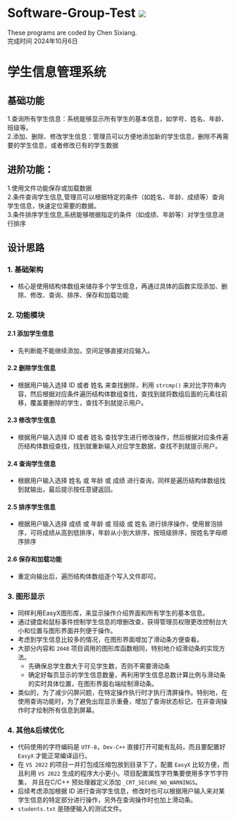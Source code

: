# Software-Group-Test ![](https://komarev.com/ghpvc/?username=Chen-dll)
These programs are coded by Chen Sixiang.  
完成时间 2024年10月6日  
# 学生信息管理系统
## 基础功能
1.查询所有学生信息：系统能够显示所有学生的基本信息，如学号、姓名、年龄、班级等。  
2.添加、删除、修改学生信息：管理员可以方便地添加新的学生信息，删除不再需要的学生信息，或者修改已有的学生数据  
## 进阶功能：
1.使用文件功能保存或加载数据  
2.条件查询学生信息,管理员可以根据特定的条件（如姓名、年龄、成绩等）查询学生信息，快速定位需要的数据。  
3.条件排序学生信息,系统能够根据指定的条件（如成绩、年龄等）对学生信息进行排序  

## 设计思路
### 1. **基础架构**
- 核心是使用结构体数组来储存多个学生信息，再通过具体的函数实现添加、删除、修改、查询、排序、保存和加载功能
### 2. **功能模块**
#### 2.1 **添加学生信息**
- 先判断能不能继续添加，空间足够直接对应输入。
#### 2.2 **删除学生信息**
- 根据用户输入选择 ID 或者 姓名 来查找删除，利用 `strcmp()` 来对比字符串内容，然后根据对应条件遍历结构体数组查找，查找到就将数组后面的元素往前移，覆盖要删除的学生，查找不到就提示用户。
#### 2.3 **修改学生信息**
- 根据用户输入选择 ID 或者 姓名 查找学生进行修改操作，然后根据对应条件遍历结构体数组查找，找到就重新输入对应学生数据，查找不到就提示用户。
#### 2.4 **查询学生信息**
- 根据用户输入选择 姓名 或 年龄 或 成绩 进行查询，同样是遍历结构体数组找到就输出，最后提示按任意键返回。
#### 2.5 **排序学生信息**
- 根据用户输入选择 成绩 或 年龄 或 班级 或 姓名 进行排序操作，使用冒泡排序，可将成绩从高到低排序，年龄从小到大排序，按班级排序，按姓名字母顺序排序
#### 2.6 **保存和加载功能**
- 重定向输出后，遍历结构体数组逐个写入文件即可。
### 3. **图形显示**
- 同样利用EasyX图形库，来显示操作介绍界面和所有学生的基本信息。
- 通过键盘和鼠标事件控制学生信息的增删改查，获得管理员权限更改控制台大小和位置与图形界面并列便于操作。
- 考虑到学生信息比较多的情况，在图形界面增加了滑动条方便查看。
- 大部分内容和 `2048` 项目调用的图形库函数相同，特别地介绍滑动条的实现方法。
  - 先确保总学生数大于可见学生数，否则不需要滑动条
  - 确定好每页显示的学生信息数量，再利用学生信息总数计算比例与滑动条的实时具体位置，在图形界面右端绘制滑动条。
- 类似的，为了减少闪屏问题，在特定操作执行时才执行清屏操作。特别地，在使用查询功能时，为了避免出现显示重叠，增加了查询状态标记，在非查询操作时才绘制所有信息到屏幕。
### 4. **其他&后续优化**
- 代码使用的字符编码是 `UTF-8`，`Dev-C++` 直接打开可能有乱码，而且要配置好 `EasyX` 才能正常编译运行。
- 在 `VS 2022` 的项目一并打包成压缩包放到目录下了，配置 `EasyX` 比较方便，而且利用 `VS 2022` 生成的程序大小更小。项目配置属性字符集要使用多字节字符集， 并且在C/C++ 预处理器定义添加 `_CRT_SECURE_NO_WARNINGS`。
- 后续考虑添加根据 ID 进行查询学生信息，修改时也可以根据用户输入来对某学生信息的特定部分进行操作，另外在查询操作时也加上滑动条。
- `students.txt` 是随便输入的测试文件。

